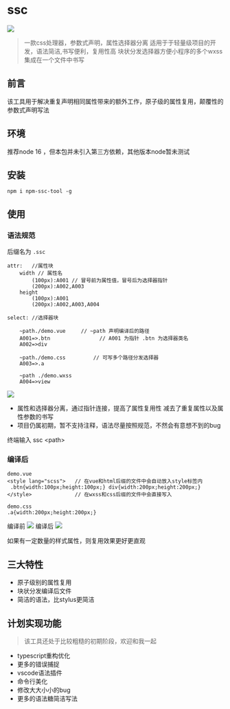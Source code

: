 # ssc
![](http://kaifariji.top/static/img/f8088ac8813475d18fe6ece6ecd385a3.图片1.png)



> 一款css处理器，参数式声明，属性选择器分离
> 适用于于轻量级项目的开发，语法简洁,书写便利，复用性高
> 块状分发选择器方便小程序的多个wxss集成在一个文件中书写 

## 前言
该工具用于解决重复声明相同属性带来的额外工作，原子级的属性复用，颠覆性的参数式声明写法
## 环境
推荐node 16 ，但本包并未引入第三方依赖，其他版本node暂未测试
## 安装
```
npm i npm-ssc-tool -g
```
## 使用
### 语法规范
后缀名为 `.ssc`
    
```
attr:   //属性块
    width // 属性名
        (100px):A001 // 冒号前为属性值，冒号后为选择器指针
        (200px):A002,A003
    height
        (100px):A001
        (200px):A002,A003,A004
        
select: //选择器块

    ~path./demo.vue     // ~path 声明编译后的路径
    A001=>.btn                // A001 为指针 .btn 为选择器类名
    A002=>div
    
    ~path./demo.css         // 可写多个路径分发选择器
    A003=>.a
    
    ~path ./demo.wxss
    A004=>view
```

![](http://kaifariji.top/static/img/c01e74234325380e1d08fd70840afda6.20230222171024.png)

- 属性和选择器分离，通过指针连接，提高了属性复用性
  减去了重复属性以及属性参数的书写
- 项目仍属初期，暂不支持注释，语法尽量按照规范，不然会有意想不到的bug


终端输入 ssc \<path\>
### 编译后
```
demo.vue
<style lang="scss">   // 在vue和html后缀的文件中会自动放入style标签内
 .btn{width:100px;height:100px;} div{width:200px;height:200px;}
</style>              // 在wxss和css后缀的文件中会直接写入
```
```
demo.css    
.a{width:200px;height:200px;}
```
编译前
![](http://kaifariji.top/static/img/60daa1fbb05ce23154e24e09eb735d7d.css1.png)
编译后
![](http://kaifariji.top/static/img/ec0dc22d5657ca6b342595d7a0d6397a.css2.png)

如果有一定数量的样式属性，则复用效果更好更直观

## 三大特性
 - 原子级别的属性复用
 - 块状分发编译后文件
 - 简洁的语法，比stylus更简洁
## 计划实现功能
> 该工具还处于比较粗糙的初期阶段，欢迎和我一起
- typescript重构优化
- 更多的错误捕捉
- vscode语法插件
- 命令行美化
- 修改大大小小的bug
- 更多的语法糖简洁写法

